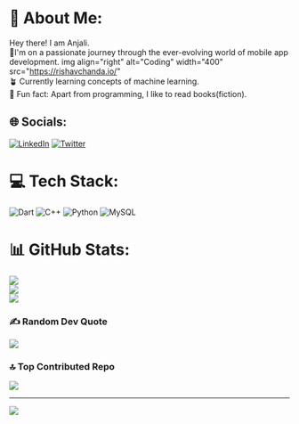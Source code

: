 # 💫 About Me:
  Hey there! I am Anjali.<br> 🚀I'm on a passionate journey through the ever-evolving world of mobile app development.
img align="right" alt="Coding" width="400" src="https://rishavchanda.io/"
<br>🪴 Currently learning concepts of machine learning.<br>🔖 Fun fact: Apart from programming, I like to read books(fiction).<br> 



## 🌐 Socials:
[![LinkedIn](https://img.shields.io/badge/LinkedIn-%230077B5.svg?logo=linkedin&logoColor=white)](https://linkedin.com/in/https://www.linkedin.com/in/anjali-priya-57a029241/) [![Twitter](https://img.shields.io/badge/Twitter-%231DA1F2.svg?logo=Twitter&logoColor=white)](https://twitter.com/https://twitter.com/anjali04109) 

# 💻 Tech Stack:
![Dart](https://img.shields.io/badge/dart-%230175C2.svg?style=for-the-badge&logo=dart&logoColor=white) ![C++](https://img.shields.io/badge/c++-%2300599C.svg?style=for-the-badge&logo=c%2B%2B&logoColor=white) ![Python](https://img.shields.io/badge/python-3670A0?style=for-the-badge&logo=python&logoColor=ffdd54) ![MySQL](https://img.shields.io/badge/mysql-%2300000f.svg?style=for-the-badge&logo=mysql&logoColor=white)
# 📊 GitHub Stats:
![](https://github-readme-stats.vercel.app/api?username=Anjalipriya03&theme=tokyonight&hide_border=true&include_all_commits=false&count_private=false)<br/>
![](https://github-readme-streak-stats.herokuapp.com/?user=Anjalipriya03&theme=tokyonight&hide_border=true)<br/>
![](https://github-readme-stats.vercel.app/api/top-langs/?username=Anjalipriya03&theme=tokyonight&hide_border=true&include_all_commits=false&count_private=false&layout=compact)

### ✍️ Random Dev Quote
![](https://quotes-github-readme.vercel.app/api?type=horizontal&theme=merko)

### 🔝 Top Contributed Repo
![](https://github-contributor-stats.vercel.app/api?username=Anjalipriya03&limit=5&theme=algolia&combine_all_yearly_contributions=true)

---
[![](https://visitcount.itsvg.in/api?id=Anjalipriya03&icon=2&color=0)](https://visitcount.itsvg.in)

<!-- Proudly created with GPRM ( https://gprm.itsvg.in ) -->
